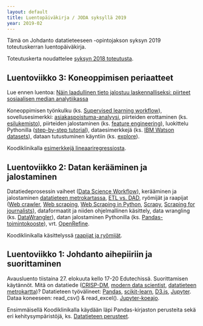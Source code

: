```yaml
---
layout: default
title: Luentopäiväkirja / JODA syksyllä 2019
year: 2019-02
---
```


Tämä on Johdanto datatieteeseen -opintojakson syksyn 2019 toteutuskerran luentopäiväkirja.

Toteutuskerta noudattelee [syksyn 2018 toteutusta](https://jodatut.github.io/2018/luentopaivakirja/).  

<!-- Vastaisen varalle:
Toteutus noudattelee [vuoden 2018 toteutuskertaa](https://jodatut.github.io/2018/luentopaivakirja).
Alan dynaamisuudesta johtuen sisältöjä ja toteutustapaa kuitenkin kehitetään jatkuvasti.
-->

<!--
karkean
[luentosuunnitelman](https://docs.google.com/document/d/1drHb2HtmFy_Nu5iVuCtqZV6C9OjsoGMQqDrvDhV7fIc/edit?usp=sharing)
mukaisesti. -->

<!--
Totetutuskerran käytössä on
[Slack-kanava](https://join.slack.com/t/jodatut/shared_invite/enQtMzQyNzE1NzgxNDQwLTIyNmE5OGQwYWIxMjc3MjU2MDU1Mzc0NTQ0OWE3OTg4Y2I5Y2E0MDkxYTAyZjQwNTJhYTFmZGJhNDdiNzMwOTg).
Osa luennoista tallennetaan [Echo360-järjestelmällä](https://echo360.org.uk/section/c9dd83a0-b703-47e7-82fe-545ff4644e75/public).

# Luentopäiväkirja

Kaikkien aikojen ensimmäinen Johdanto datatieteeseen -toteutuskerta on päättynyt.
Katsasta seuraavaksi esimerkiksi opintojaksot [Data- ja informaatioanalytiikka](http://www.tut.fi/opinto-opas/wwwoppaat/opas2017-2018/perus/aineryhmat/Tiedonhallinta/TLO-35100.html) ja
[Introduction to Pattern Recognition and Machine Learning](http://www.tut.fi/opinto-opas/wwwoppaat/opas2017-2018/kv/aineryhmat/Signaalinkasittely/SGN-13006.html).

## Luentoviikko 7: TBD

## Luentoviikko 6: Datan visualisointi

Viimeisellä varsinaisella luentokerralla käydään läpi datan vuorovaikutteista eksploratiivista analytiikka ja luodaan tiekarttaa kohti datatuotteiden kehittämistä. Lue artikkeli [Designing and Developing Analytics-Based Data Products](https://sloanreview.mit.edu/article/designing-and-developing-analytics-based-data-products/) ja katso Jeffrey Heerin [keynote-esitys visuaalisesta analytiikasta](https://www.youtube.com/watch?v=hsfWtPH2kDg).

[Koodiklinikalla](https://jodatut.github.io/2018/Datan-visualisointi) päästään tekemään visualisointeja siihen tarkoitettujen kirjastojen avulla sekä luomaan yksinkertainen web-sovellus datan ympärille.

## Luentoviikko 5: Ohjaamaton koneoppiminen

Miten ohjattu ja ohjaamaton oppiminen eroavat toisistaan?
Ohjaamaton oppiminen (ks. [Unsupervised learning workflow](https://goo.gl/images/dCm55z)),
[ostoskorianalyysi](http://pbpython.com/market-basket-analysis.html),
[verkostoanalyysi](https://github.com/jukkahuhtamaki/demo-twitter-collector/blob/master/README.md) (ks. [Marvel social graph](https://blog.dataiku.com/2015/05/19/marvel-social-graph-analysis)),
ryvästäminen (ks. [k-means-clustering](https://www.datascience.com/blog/k-means-clustering)),
aihemallinnus eli [topic modeling](https://medium.com/mlreview/topic-modeling-with-scikit-learn-e80d33668730) ja sen [riskit](https://rajapinta.co/2017/07/08/varovaisuutta-aihemallinnuksen-kanssa/).

Koodiklinikalla tutustutaan [ryvästämiseen ostoskorianalyysin kautta](https://jodatut.github.io/2018/Ostoskorianalyysi).

## Luentoviikko 4: Harjoitustyöhön tutustuminen

Lue ennen luentoa: [Predicting Airbnb Listing Prices with Scikit-Learn and Apache Spark](https://mapr.com/blog/predicting-airbnb-listing-prices-scikit-learn-and-apache-spark/)

Johdanto datatieteeseen -harjoitustyössä käydään läpi datatiedeprojektin keskeiset vaiheet.
Voit valita aiheen ja datalähteen vapaasti.
Saat pisteitä julkaisemalla Slackissa kuvauksen [harjoitustyön eri vaiheiden](https://jodatut.github.io/2018/harjoitustyo/) toteutuksesta.
Eräs vaihtoehto on Airbnb-aineiston analysointi.
Voit vaikkapa toteuttaa hintaennustimen [esimerkkianalyysiä](https://mapr.com/blog/predicting-airbnb-listing-prices-scikit-learn-and-apache-spark/) soveltamalla.

Koodiklinikalla [syvennytään lineaariregressioon](https://jodatut.github.io/2018/Kategoriset-muuttujat-ja-puuttuva-data).

-->

## Luentoviikko 3: Koneoppimisen periaatteet

Lue ennen luentoa: [Näin laadullinen tieto jalostuu laskennalliseksi: piirteet sosiaalisen median analytiikassa](https://rajapinta.co/2017/10/16/nain-laadullinen-tieto-jalostuu-laskennalliseksi-piirteet-sosiaalisen-median-analytiikassa/)

Koneoppimisen työnkulku (ks. [Supervised learning workflow](https://twitter.com/jnkka/status/973566383899455488)),
sovellusesimerkki: [asiakaspoistuma-analyysi](http://www.louhia.fi/2014/08/27/asiakaspoistuma-analyysi-ja-miljoona-lisamyyntia/),
piirteiden erottaminen (ks. [esilukemisto]((https://rajapinta.co/2017/10/16/nain-laadullinen-tieto-jalostuu-laskennalliseksi-piirteet-sosiaalisen-median-analytiikassa/))),
piirteiden jalostaminen (ks.
[feature engineering](https://medium.com/mindorks/what-is-feature-engineering-for-machine-learning-d8ba3158d97a)),
luokittelu Pythonilla ([step-by-step tutorial](https://machinelearningmastery.com/machine-learning-in-python-step-by-step/)),
dataesimerkkejä (ks. [IBM Watson datasets](https://www.ibm.com/communities/analytics/watson-analytics-blog/guide-to-sample-datasets/)),
dataan tutustuminen käyntiin (ks.
[explore](https://github.com/jodatut/2018/tree/master/koodiesimerkit/explore)).

Koodiklinikalla [esimerkkejä lineaariregressiosta](https://jodatut.github.io/2018/Lineaariregressio).


## Luentoviikko 2: Datan kerääminen ja jalostaminen

Datatiedeprosessin vaiheet ([Data Science Workflow](https://cacm.acm.org/blogs/blog-cacm/169199-data-science-workflow-overview-and-challenges/fulltext)),
kerääminen ja jalostaminen [datatieteen metrokartassa](http://nirvacana.com/thoughts/2013/07/08/becoming-a-data-scientist/),
[ETL vs. DAD](https://www.datasciencecentral.com/profiles/blogs/data-scientist-versus-data-engineer),
ryömijät ja raapijat
([Web crawler](https://en.wikipedia.org/wiki/Web_crawler),
[Web scraping](https://en.wikipedia.org/wiki/Web_scraping),
[Web Scraping in Python](https://www.analyticsvidhya.com/blog/2015/10/beginner-guide-web-scraping-beautiful-soup-python/),
[Scrapy](https://scrapy.org/),
[Scraping for journalists](https://leanpub.com/scrapingforjournalists)),
dataformaatit ja niiden ohjelmallinen käsittely,
data wrangling (ks. [DataWrangler](http://vis.stanford.edu/wrangler/)),
datan jalostaminen Pythonilla
(ks. [Pandas-toimintokooste](https://www.datacamp.com/community/blog/pandas-cheat-sheet-python)),
vrt. [OpenRefine](http://openrefine.org/).

Koodiklinikalla käsittelyssä [raapijat ja ryömijät](https://jodatut.github.io/2019-02/Raapijat-ja-ry%C3%B6mij%C3%A4t/).

## Luentoviikko 1: Johdanto aihepiiriin ja suorittaminen

Avausluento tiistaina 27. elokuuta kello 17-20 Edutechissä.
Suorittamisen käytännöt.
Mitä on datatiede
([CRISP-DM](https://en.wikipedia.org/wiki/Cross-industry_standard_process_for_data_mining),
[modern data scientist](https://www.schoolofdatascience.amsterdam/news/skills-need-become-modern-data-scientist/),
[datatieteen metrokartta](http://nirvacana.com/thoughts/2013/07/08/becoming-a-data-scientist/))?
Datatieteen työvälineet:
[Pandas](https://pandas.pydata.org/),
[scikit-learn](http://scikit-learn.org/),
[D3.js](https://d3js.org/),
[Jupyter](http://jupyter.org/).
Dataa koneeseen:
read_csv() & read_excel().
[Jupyter-koeajo](https://github.com/jodatut/2019-02/blob/master/koodiesimerkit/jupyter-demo/Koeajossa-Jupyter.ipynb).

Ensimmäisellä Koodiklinikalla käydään läpi Pandas-kirjaston perusteita sekä eri kehitysympäristöjä, ks. [Datatieteen perusteet](https://jodatut.github.io/2019-02/Datatiede-perusteet/).

<!--Liittykää myös kurssin [Slack-kanavalle](https://join.slack.com/t/jodatut/shared_invite/enQtMzIyOTk4NjI5OTM2LTU2NDUwM2I0ZmRhZmI4Y2E5OWM1NGE1MTA5NDQ5NGRhMDI3NWI0MjUxZDA5MjIxMjhmNmFlYmI5YzRjZTdmOWU).-->
